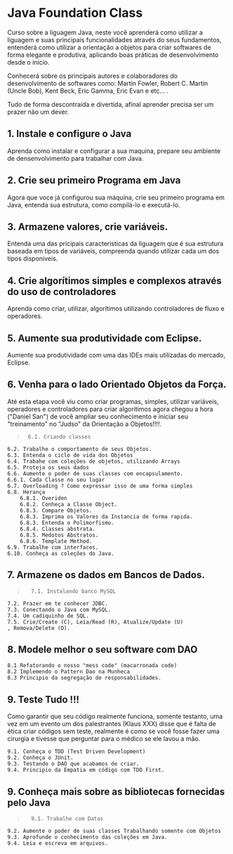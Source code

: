 # Java Foundation Class

Curso sobre a liguagem Java, neste você aprenderá como utilizar a liguagem e suas principais funcionalidades através do seus fundamentos, entenderá como utilizar a orientação a objetos para criar softwares de forma elegante e produtiva, aplicando boas práticas de desenvolvimento desde o início.

Conhecerá sobre os principais autores e colaboradores do desenvolvimento de softwares como: Martin Fowler, Robert C. Martin (Uncle Bob), Kent Beck, Eric Gamma, Eric Evan e etc... .

Tudo de forma descontraída e divertida, afinal aprender precisa ser um prazer não um dever.

## 1. Instale e configure o Java

Aprenda como instalar e configurar a sua maquina, prepare seu ambiente de densenvolvimento para trabalhar com Java.

## 2. Crie seu primeiro Programa em Java

Agora que voce já configurou sua máquina, crie seu primeiro programa em Java, entenda sua estrutura, como compilá-lo e executá-lo.

## 3. Armazene valores, crie variáveis.

Entenda uma das pricipais caracteristicas da liguagem que é sua estrutura baseada em tipos de variáveis, compreenda quando utilizar cada um dos tipos disponíveis.

## 4. Crie algorítimos simples e complexos através do uso de controladores

Aprenda como criar, utilizar, algorítimos utilizando controladores de fluxo e operadores.

## 5. Aumente sua produtividade com Eclipse.

Aumente sua produtividade com uma das IDEs mais utilizadas do mercado, Eclipse.

## 6. Venha para o lado Orientado Objetos da Força.

Até esta etapa você viu como criar programas, simples, utilizar variáveis, operadores e controladores para criar algoritimos agora chegou a hora ("Daniel San") de você ampliar seu conhecimento e iniciar seu "treinamento" no "Judso" da Orientação a Objetos!!!!.


>      6.1. Criando classes
    6.2. Trabalhe o comportamento de seus Objetos.
    6.3. Entenda o ciclo de vida dos Objetos
    6.4. Trabahe com coleções de objetos, utilizando Arrays
    6.5. Proteja os seus dados
    6.6. Aumente o poder de suas classes com encapsulamento.
    6.6.1. Cada Classe no seu lugar
    6.7. Overloading ? Como expressar isso de uma forma simples
    6.8. Herança
        6.8.1. Overiden
        6.8.2. Conheça a Classe Object.
        6.8.3. Compare Objetos.
        6.8.3. Imprima os Valores da Instancia de forma rapida.
        6.8.3. Entenda o Polimorfismo.
        6.8.4. Classes abstrata.
        6.8.5. Medotos Abstratos.
        6.8.6. Template Method.
    6.9. Trabalhe com interfaces.
    6.10. Conheça as coleções do Java.

## 7. Armazene os dados em Bancos de Dados.

>       7.1. Instalando banco MySQL
    7.2. Prazer em te conhecer JDBC.
    7.3. Conectando o Java com MySQL.
    7.4. Um cadiquinho de SQL.
    7.5. Crie/Create (C), Leia/Read (R), Atualize/Update (U)
    , Remova/Delete (D).

## 8. Modele melhor o seu software com DAO

>
    8.1 Refatorando o nosso "mess code" (macarronada code)
    8.2 Implemendo o Pattern Dao na Munheca
    8.3 Principio da segregação de responsabilidades.  


## 9. Teste Tudo !!!

Como garantir que seu código realmente funciona, somente testanto, uma vez em um evento um dos palestrantes (Klaus XXX) disse que é falta de ética criar códigos sem teste, realmente é como se você fosse fazer uma cirurgia e tivesse que perguntar para o médico se ele lavou a mão.

    9.1. Conheça o TDD (Test Driven Development)
    9.2. Conheça o JUnit.
    9.3. Testando o DAO que acabamos de criar.
    9.4. Principio da Empatia em código com TDD First.


## 9. Conheça mais sobre as bibliotecas fornecidas pelo Java
>       9.1. Trabalhe com Datas
    9.2. Aumente o poder de suas classes Trabalhando somente com Objetos
    9.3. Aprofunde o conhecimento das coleções em Java.
    9.4. Leia e escreva em arquivos.

